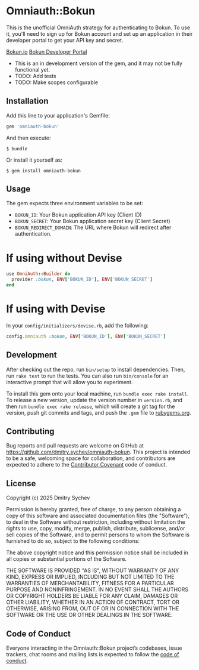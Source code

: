 # Omniauth::Bokun

This is the unofficial OmniAuth strategy for authenticating to Bokun. To use it, you'll need to sign up for Bokun account and set up an application in their developer portal to get your API key and secret.

[Bokun.io](https://www.bokun.io/)
[Bokun Developer Portal](https://bokun.dev/)


* This is an in development version of the gem, and it may not be fully functional yet.
* TODO: Add tests
* TODO: Make scopes configurable

## Installation

Add this line to your application's Gemfile:

```ruby
gem 'omniauth-bokun'
```

And then execute:

    $ bundle

Or install it yourself as:

    $ gem install omniauth-bokun

## Usage

The gem expects three environment variables to be set:
- `BOKUN_ID`: Your Bokun application API key (Client ID)
- `BOKUN_SECRET`: Your Bokun application secret key (Client Secret)
- `BOKUN_REDIRECT_DOMAIN`: The URL where Bokun will redirect after authentication.


# If using without Devise
``` ruby
use OmniAuth::Builder do
  provider :bokun, ENV['BOKUN_ID'], ENV['BOKUN_SECRET']
end
```

# If using with Devise

In your `config/initializers/devise.rb`, add the following:

```ruby
config.omniauth :bokun, ENV['BOKUN_ID'], ENV['BOKUN_SECRET']
```

## Development

After checking out the repo, run `bin/setup` to install dependencies. Then, run `rake test` to run the tests. You can also run `bin/console` for an interactive prompt that will allow you to experiment.

To install this gem onto your local machine, run `bundle exec rake install`. To release a new version, update the version number in `version.rb`, and then run `bundle exec rake release`, which will create a git tag for the version, push git commits and tags, and push the `.gem` file to [rubygems.org](https://rubygems.org).

## Contributing

Bug reports and pull requests are welcome on GitHub at https://github.com/dmitry.sychev/omniauth-bokun. This project is intended to be a safe, welcoming space for collaboration, and contributors are expected to adhere to the [Contributor Covenant](http://contributor-covenant.org) code of conduct.

## License

Copyright (c) 2025 Dmitry Sychev

Permission is hereby granted, free of charge, to any person obtaining a copy of this software and associated documentation files (the "Software"), to deal in the Software without restriction, including without limitation the rights to use, copy, modify, merge, publish, distribute, sublicense, and/or sell copies of the Software, and to permit persons to whom the Software is furnished to do so, subject to the following conditions:

The above copyright notice and this permission notice shall be included in all copies or substantial portions of the Software.

THE SOFTWARE IS PROVIDED "AS IS", WITHOUT WARRANTY OF ANY KIND, EXPRESS OR IMPLIED, INCLUDING BUT NOT LIMITED TO THE WARRANTIES OF MERCHANTABILITY, FITNESS FOR A PARTICULAR PURPOSE AND NONINFRINGEMENT. IN NO EVENT SHALL THE AUTHORS OR COPYRIGHT HOLDERS BE LIABLE FOR ANY CLAIM, DAMAGES OR OTHER LIABILITY, WHETHER IN AN ACTION OF CONTRACT, TORT OR OTHERWISE, ARISING FROM, OUT OF OR IN CONNECTION WITH THE SOFTWARE OR THE USE OR OTHER DEALINGS IN THE SOFTWARE.

## Code of Conduct

Everyone interacting in the Omniauth::Bokun project’s codebases, issue trackers, chat rooms and mailing lists is expected to follow the [code of conduct](https://github.com/[USERNAME]/omniauth-bokun/blob/master/CODE_OF_CONDUCT.md).
